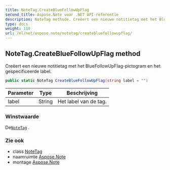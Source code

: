 ```yaml
---
title: NoteTag.CreateBlueFollowUpFlag
second_title: Aspose.Note voor .NET API-referentie
description: NoteTag methode. Creëert een nieuwe notitietag met het BlueFollowUpFlagpictogram en het gespecificeerde label.
type: docs
weight: 110
url: /nl/net/aspose.note/notetag/createbluefollowupflag/
---
```

## NoteTag.CreateBlueFollowUpFlag method

Creëert een nieuwe notitietag met het BlueFollowUpFlag-pictogram en het gespecificeerde label.

```csharp
public static NoteTag CreateBlueFollowUpFlag(string label = "")
```

| Parameter | Type | Beschrijving |
| --- | --- | --- |
| label | String | Het label van de tag. |

### Winstwaarde

De[`NoteTag`](../) .

### Zie ook

* class [NoteTag](../)
* naamruimte [Aspose.Note](../../notetag/)
* montage [Aspose.Note](../../../)


